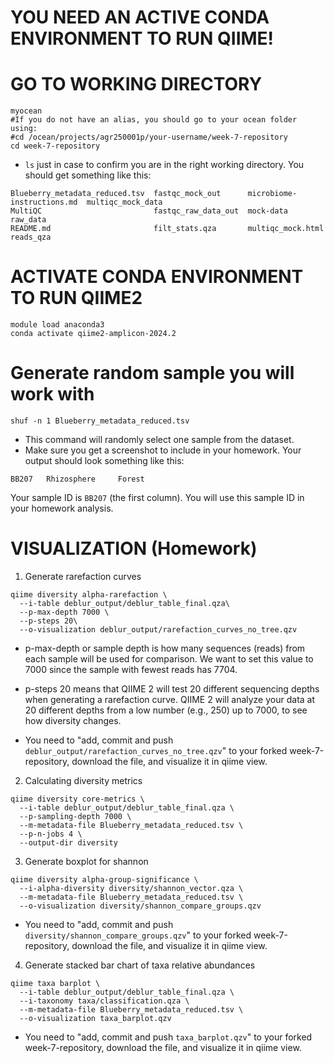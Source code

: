 # YOU NEED AN ACTIVE CONDA ENVIRONMENT TO RUN QIIME!
# GO TO WORKING DIRECTORY
```
myocean
#If you do not have an alias, you should go to your ocean folder using:
#cd /ocean/projects/agr250001p/your-username/week-7-repository
cd week-7-repository
```
- `ls` just in case to confirm you are in the right working directory. You should get something like this:
```
Blueberry_metadata_reduced.tsv  fastqc_mock_out      microbiome-instructions.md  multiqc_mock_data
MultiQC                         fastqc_raw_data_out  mock-data                   raw_data
README.md                       filt_stats.qza       multiqc_mock.html           reads_qza
```

# ACTIVATE CONDA ENVIRONMENT TO RUN QIIME2
```
module load anaconda3
conda activate qiime2-amplicon-2024.2
```
# Generate random sample you will work with
```
shuf -n 1 Blueberry_metadata_reduced.tsv
```
- This command will randomly select one sample from the dataset.
- Make sure you get a screenshot to include in your homework. Your output should look something like this:
```
BB207   Rhizosphere     Forest
```
Your sample ID is `BB207` (the first column). You will use this sample ID in your homework analysis.

# VISUALIZATION (Homework)
1. Generate rarefaction curves
```         
qiime diversity alpha-rarefaction \
  --i-table deblur_output/deblur_table_final.qza\
  --p-max-depth 7000 \
  --p-steps 20\
  --o-visualization deblur_output/rarefaction_curves_no_tree.qzv
```
- p-max-depth or sample depth is how many sequences (reads) from each sample will be used for comparison. We want to set this value to 7000 since the sample with fewest reads has 7704.
- p-steps 20 means that QIIME 2 will test 20 different sequencing depths when generating a rarefaction curve. QIIME 2 will analyze your data at 20 different depths from a low number (e.g., 250) up to 7000, to see how diversity changes.

- You need to "add, commit and push `deblur_output/rarefaction_curves_no_tree.qzv`" to your forked week-7-repository, download the file, and visualize it in qiime view.

2. Calculating diversity metrics
```         
qiime diversity core-metrics \
  --i-table deblur_output/deblur_table_final.qza \
  --p-sampling-depth 7000 \
  --m-metadata-file Blueberry_metadata_reduced.tsv \
  --p-n-jobs 4 \
  --output-dir diversity
```
3. Generate boxplot for shannon
```         
qiime diversity alpha-group-significance \
  --i-alpha-diversity diversity/shannon_vector.qza \
  --m-metadata-file Blueberry_metadata_reduced.tsv \
  --o-visualization diversity/shannon_compare_groups.qzv
```
- You need to "add, commit and push `diversity/shannon_compare_groups.qzv`" to your forked week-7-repository, download the file, and visualize it in qiime view.

4. Generate stacked bar chart of taxa relative abundances
```         
qiime taxa barplot \
  --i-table deblur_output/deblur_table_final.qza \
  --i-taxonomy taxa/classification.qza \
  --m-metadata-file Blueberry_metadata_reduced.tsv \
  --o-visualization taxa_barplot.qzv
```
- You need to "add, commit and push `taxa_barplot.qzv`" to your forked week-7-repository, download the file, and visualize it in qiime view.
